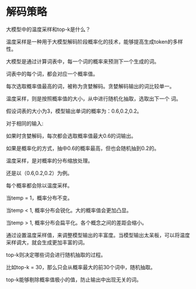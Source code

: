 # 解码策略



大模型中的温度采样和top-k是什么？

温度采样是一种用于大模型解码阶段概率化的技术，能够提高生成token的多样性。

大模型是通过计算词表中，每一个词的概率来预测下一个生成的词。

词表中的每个词，都会对应一个概率值。

每次选取概率值最高的词，被称为贪婪解码。贪婪解码输出的词比较单一。

温度采样，则是按照概率值的大小，从中进行随机化抽取，选取出下一个 词。



假设词表的大小为3，模型输出单词的概率为：0.6,0.2,0.2。

对于相同的输入:

如果时贪婪解码，每次都会选取概率值最大0.6的词输出。

如果是概率化的方式，抽中0.6的概率最高，但也会随机抽到0.2的。



温度采样，是对概率的分布缩放处理。

还是以（0.6,0.2,0.2）为例。

每个概率都会除以温度采样。

当temp = 1，概率分布不变。

当temp < 1,  概率分布会锐化。大的概率值会更加凸显。

当temp > 1, 概率分布会扁平化。各个概念之间的差距会缩小。

通过设置温度采样值，来调整模型输出的丰富度。当模型输出太呆板，可以将温度采样调大，就会生成更加丰富的词。



top-k则决定哪些词会进行随机抽取的过程。

比如top-k = 30，那么只会从概率最大的前30个词中，随机抽取。

top-k能够剔除概率值极小的值，防止输出中出现无关的词。





